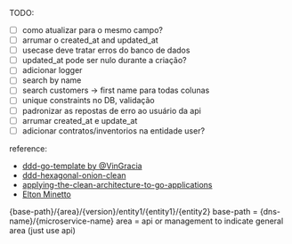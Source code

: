 TODO:

 - [ ] como atualizar para o mesmo campo?
 - [ ] arrumar o created_at and updated_at
 - [ ] usecase deve tratar erros do banco de dados
 - [ ] updated_at pode ser nulo durante a criação?
 - [ ] adicionar logger
 - [ ] search by name
 - [ ] search customers -> first name para todas colunas
 - [ ] unique constraints no DB, validação
 - [ ] padronizar as repostas de erro ao usuário da api
 - [ ] arrumar created_at e update_at
 - [ ] adicionar contratos/inventorios na entidade user?

reference:
 - [ddd-go-template by @VinGracia](https://github.com/VinGarcia/ddd-go-template/blob/master/v2-domain-adapters-and-helpers)
 - [ddd-hexagonal-onion-clean](https://herbertograca.com/2017/11/16/explicit-architecture-01-ddd-hexagonal-onion-clean-cqrs-how-i-put-it-all-together/)
 - [applying-the-clean-architecture-to-go-applications](https://manuel.kiessling.net/2012/09/28/applying-the-clean-architecture-to-go-applications/)
 - [Elton Minetto](https://eltonminetto.dev/post/2020-06-29-clean-architecture-2anos-depois/)


 {base-path}/{area}/{version}/entity1/{entity1}/{entity2}
 base-path = {dns-name}/{microservice-name}
 area = api or management to indicate general area (just use api)
